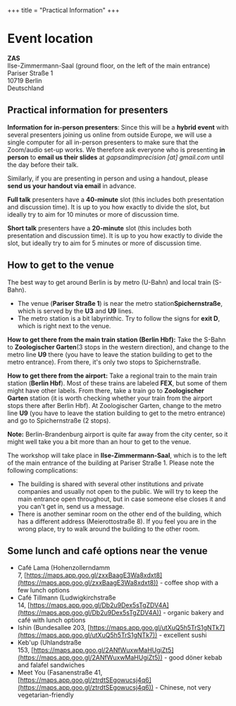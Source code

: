 +++
title = "Practical Information"
+++


# Event location

**ZAS**  
Ilse-Zimmermann-Saal (ground floor, on the left of the main entrance)  
Pariser Straße 1  
10719 Berlin  
Deutschland


## Practical information for presenters

**Information for in-person presenters**: Since this will be a **hybrid
event** with several presenters joining us online from outside Europe,
we will use a single computer for all in-person presenters to make sure
that the Zoom/audio set-up works. We therefore ask everyone who is
presenting **in person** to **email us their slides** at
*gapsandimprecision \[at\] gmail.com* until the day before their talk.

Similarly, if you are presenting in person and using a handout, please
**send us your handout via email** in advance.

**Full talk** presenters have a **40-minute** slot (this includes both
presentation and discussion time). It is up to you how exactly to divide
the slot, but ideally try to aim for 10 minutes or more of discussion
time.

**Short talk** presenters have a **20-minute** slot (this includes both
presentation and discussion time). It is up to you how exactly to divide
the slot, but ideally try to aim for 5 minutes or more of discussion
time.



## How to get to the venue

The best way to get around Berlin is by metro (U-Bahn) and local train
(S-Bahn).

-   The venue (**Pariser Straße 1**) is near the metro
    station**Spichernstraße**, which is served by the **U3** and **U9**
    lines.
-   The metro station is a bit labyrinthic. Try to follow the signs for
    **exit D**, which is right next to the venue.

**How to get there from the main train station (Berlin Hbf):** Take the
S-Bahn to **Zoologischer Garten**(3 stops in the western direction),
and change to the metro line **U9** there (you have to leave the station
building to get to the metro entrance). From there, it\'s only two stops
to Spichernstraße.

**How to get there from the airport:** Take a regional train to the main
train station (**Berlin Hbf**). Most of these trains are
labeled **FEX**, but some of them might have other labels. From there,
take a train go to **Zoologischer Garten** station (it is worth checking
whether your train from the airport stops there after Berlin Hbf). At
Zoologischer Garten, change to the metro line **U9** (you have to leave
the station building to get to the metro entrance) and go
to Spichernstraße (2 stops).

**Note:** Berlin-Brandenburg airport is quite far away from the city
center, so it might well take you a bit more than an hour to get to the
venue. 

The workshop will take place in **Ilse-Zimmermann-Saal**, which is to
the left of the main entrance of the building at Pariser Straße 1.
Please note the following complications:

-   The building is shared with several other institutions and private
    companies and usually not open to the public. We will try to keep
    the main entrance open throughout, but in case someone else closes
    it and you can\'t get in, send us a message.
-   There is another seminar room on the other end of the building,
    which has a different address (Meierottostraße 8). If you feel you
    are in the wrong place, try to walk around the building to the other
    room.



## Some lunch and café options near the venue

-   Café Lama (Hohenzollerndamm
    7, [https://maps.app.goo.gl/zxxBaagE3Wa8xdxt8](https://maps.app.goo.gl/zxxBaagE3Wa8xdxt8)) - coffee shop with a few lunch options
-   Café Tillmann (Ludwigkirchstraße
    14, [https://maps.app.goo.gl/Db2u9Dex5sTgZDV4A](https://maps.app.goo.gl/Db2u9Dex5sTgZDV4A)) - organic bakery and café with lunch options
-   Ishin (Bundesallee 203,
    [https://maps.app.goo.gl/utXuQ5h5TrS1gNTk7](https://maps.app.goo.gl/utXuQ5h5TrS1gNTk7)) - excellent sushi
-   Keb\'up (Uhlandstraße
    153, [https://maps.app.goo.gl/2ANfWuxwMaHUgiZt5](https://maps.app.goo.gl/2ANfWuxwMaHUgiZt5)) - good döner kebab and falafel sandwiches
-   Meet You (Fasanenstraße 41,
    [https://maps.app.goo.gl/ztrdtSEgowucsj4q6](https://maps.app.goo.gl/ztrdtSEgowucsj4q6)) - Chinese, not very vegetarian-friendly

